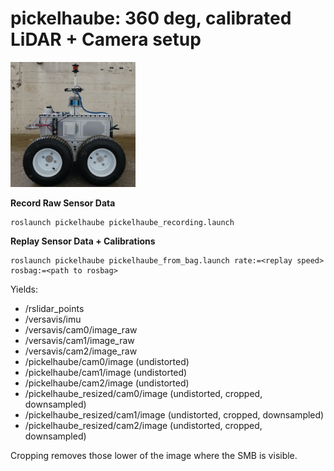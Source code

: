 # pickelhaube: 360 deg, calibrated LiDAR + Camera setup

<img alt="image of sensor" src="smb.jpg" height="200pt">

**Record Raw Sensor Data**
```
roslaunch pickelhaube pickelhaube_recording.launch
```

**Replay Sensor Data + Calibrations**
```
roslaunch pickelhaube pickelhaube_from_bag.launch rate:=<replay speed> rosbag:=<path to rosbag>
```
Yields:

- /rslidar_points
- /versavis/imu
- /versavis/cam0/image_raw
- /versavis/cam1/image_raw
- /versavis/cam2/image_raw
- /pickelhaube/cam0/image  (undistorted)
- /pickelhaube/cam1/image  (undistorted)
- /pickelhaube/cam2/image  (undistorted)
- /pickelhaube_resized/cam0/image  (undistorted, cropped, downsampled)
- /pickelhaube_resized/cam1/image  (undistorted, cropped, downsampled)
- /pickelhaube_resized/cam2/image  (undistorted, cropped, downsampled)

Cropping removes those lower of the image where the SMB is visible.
